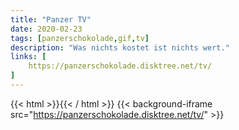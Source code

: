 ```yaml
---
title: "Panzer TV"
date: 2020-02-23
tags: [panzerschokolade,gif,tv]
description: "Was nichts kostet ist nichts wert."
links: [
	https://panzerschokolade.disktree.net/tv/
]
---
```

{{< html >}}<style>:root { --f_med:#c60042; }</style>{{< / html >}}
{{< background-iframe src="https://panzerschokolade.disktree.net/tv/" >}}

